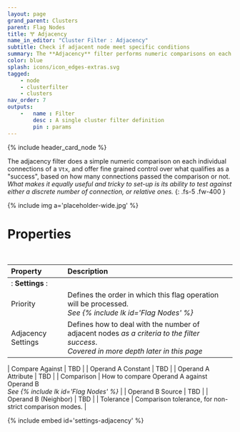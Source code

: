 ```yaml
---
layout: page
grand_parent: Clusters
parent: Flag Nodes
title: 🝖 Adjacency
name_in_editor: "Cluster Filter : Adjacency"
subtitle: Check if adjacent node meet specific conditions
summary: The **Adjacency** filter performs numeric comparisons on each connection of a Vtx, allowing precise control over success criteria based on the number of passed comparisons, offering the flexibility to test either discrete or relative connections.
color: blue
splash: icons/icon_edges-extras.svg
tagged: 
    - node
    - clusterfilter
    - clusters
nav_order: 7
outputs:
    -   name : Filter
        desc : A single cluster filter definition
        pin : params
---
```


{% include header_card_node %}

The adjacency filter does a simple numeric comparison on each individual connections of a `Vtx`, and offer fine grained control over what qualifies as a "success", based on how many connections passed the comparison or not. *What makes it equally useful and tricky to set-up is its ability to test against either a discrete number of connection, or relative ones.*
{: .fs-5 .fw-400 } 

{% include img a='placeholder-wide.jpg' %}

# Properties
<br>

| Property       | Description          |
|:-------------|:------------------|
|: **Settings** :|
| Priority           | Defines the order in which this flag operation will be processed.<br>*See {% include lk id='Flag Nodes' %}* |
| Adjacency Settings          | Defines how to deal with the number of adjacent nodes *as a criteria to the filter success*.<br>*Covered in more depth later in this page* |

| Compare Against           | TBD |
| Operand A Constant           | TBD |
| Operand A Attribute           | TBD |
| Comparison           | How to compare Operand A against Operand B<br>*See {% include lk id='Flag Nodes' %}* |
| Operand B Source           | TBD |
| Operand B (Neighbor)           | TBD |
| Tolerance           | Comparison tolerance, for non-strict comparison modes. |


{% include embed id='settings-adjacency' %}
